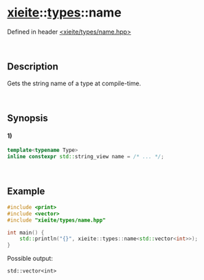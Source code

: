 # [xieite](../../xieite.md)\:\:[types](../../types.md)\:\:name
Defined in header [<xieite/types/name.hpp>](../../../include/xieite/types/name.hpp)

&nbsp;

## Description
Gets the string name of a type at compile-time.

&nbsp;

## Synopsis
#### 1)
```cpp
template<typename Type>
inline constexpr std::string_view name = /* ... */;
```

&nbsp;

## Example
```cpp
#include <print>
#include <vector>
#include "xieite/types/name.hpp"

int main() {
    std::println("{}", xieite::types::name<std::vector<int>>);
}
```
Possible output:
```
std::vector<int>
```

